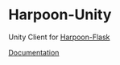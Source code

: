 # Harpoon-Unity

Unity Client for [Harpoon-Flask](https://github.com/pumachen/Harpoon-Flask)

[Documentation](http://wiki.pumachen.xyz:3000/zh/Doc/Harpoon-Flask)
